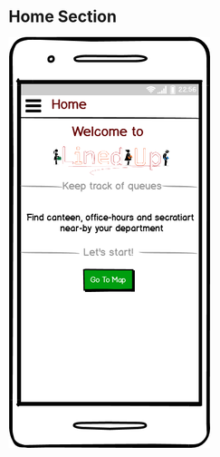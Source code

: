 # Home Section
![Home Section](../../../../first_prototype/mockups/Landing%20Page%20After%20Login.png) 

